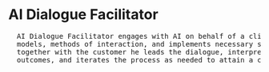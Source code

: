 # AI Dialogue Facilitator
<pre>
  AI Dialogue Facilitator engages with AI on behalf of a client. He selects the most suitable
  models, methods of interaction, and implements necessary software tools. Subsequently, 
  together with the customer he leads the dialogue, interprets and communicates interim 
  outcomes, and iterates the process as needed to attain a concrete outcome.
</pre>

